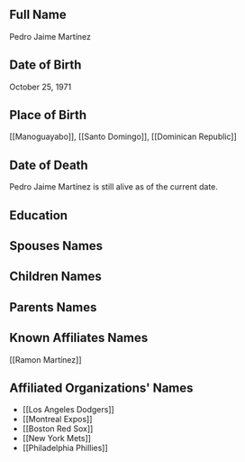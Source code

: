 ## Full Name
Pedro Jaime Martínez

## Date of Birth
October 25, 1971

## Place of Birth
[[Manoguayabo]], [[Santo Domingo]], [[Dominican Republic]]

## Date of Death
Pedro Jaime Martínez is still alive as of the current date.

## Education

## Spouses Names

## Children Names

## Parents Names

## Known Affiliates Names
[[Ramon Martínez]]

## Affiliated Organizations' Names
- [[Los Angeles Dodgers]]
- [[Montreal Expos]]
- [[Boston Red Sox]]
- [[New York Mets]]
- [[Philadelphia Phillies]]
